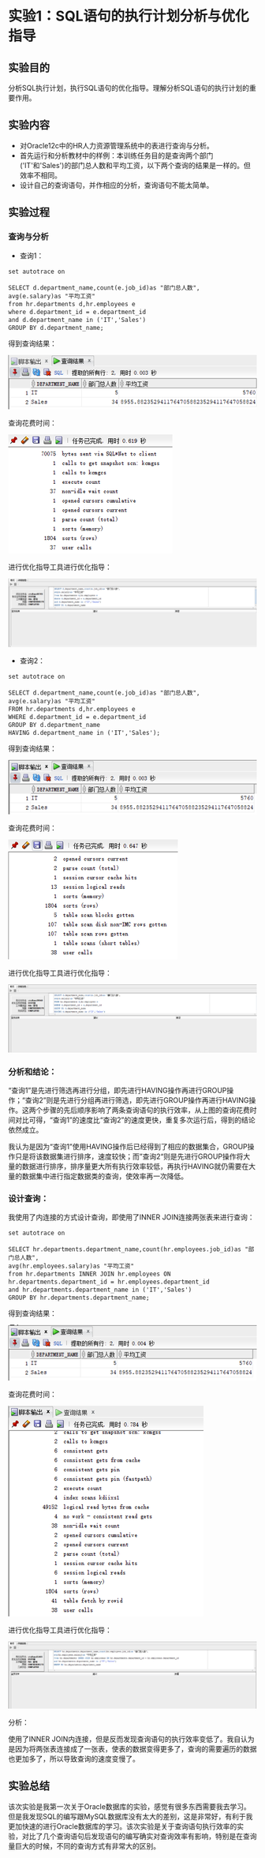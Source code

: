 # 实验1：SQL语句的执行计划分析与优化指导

## 实验目的
分析SQL执行计划，执行SQL语句的优化指导。理解分析SQL语句的执行计划的重要作用。

## 实验内容
* 对Oracle12c中的HR人力资源管理系统中的表进行查询与分析。
* 首先运行和分析教材中的样例：本训练任务目的是查询两个部门('IT'和'Sales')的部门总人数和平均工资，以下两个查询的结果是一样的。但效率不相同。
* 设计自己的查询语句，并作相应的分析，查询语句不能太简单。

## 实验过程

### 查询与分析
* 查询1：
```
set autotrace on

SELECT d.department_name,count(e.job_id)as "部门总人数",
avg(e.salary)as "平均工资"
from hr.departments d,hr.employees e
where d.department_id = e.department_id
and d.department_name in ('IT','Sales')
GROUP BY d.department_name;
```

得到查询结果：

![Image text](../test1/img/0101.png)

查询花费时间：

![Image text](../test1/img/0102.png)

进行优化指导工具进行优化指导：

![Image text](../test1/img/0103.png)

* 查询2：
```
set autotrace on

SELECT d.department_name,count(e.job_id)as "部门总人数",
avg(e.salary)as "平均工资"
FROM hr.departments d,hr.employees e
WHERE d.department_id = e.department_id
GROUP BY d.department_name
HAVING d.department_name in ('IT','Sales');
```
得到查询结果：

![Image text](../test1/img/0201.png)

查询花费时间：

![Image text](../test1/img/0202.png)

进行优化指导工具进行优化指导：

![Image text](../test1/img/0203.png)

### 分析和结论：
“查询1”是先进行筛选再进行分组，即先进行HAVING操作再进行GROUP操作；“查询2”则是先进行分组再进行筛选，即先进行GROUP操作再进行HAVING操作。这两个步骤的先后顺序影响了两条查询语句的执行效率，从上图的查询花费时间对比可得，“查询1”的速度比“查询2”的速度更快，重复多次运行后，得到的结论依然成立。

我认为是因为“查询1”使用HAVING操作后已经得到了相应的数据集合，GROUP操作只是将该数据集进行排序，速度较快；而”查询2“则是先进行GROUP操作将大量的数据进行排序，排序量更大所有执行效率较低，再执行HAVING就仍需要在大量的数据集中进行指定数据类的查询，使效率再一次降低。

### 设计查询：
我使用了内连接的方式设计查询，即使用了INNER JOIN连接两张表来进行查询：
```
set autotrace on

SELECT hr.departments.department_name,count(hr.employees.job_id)as "部门总人数",
avg(hr.employees.salary)as "平均工资"
from hr.departments INNER JOIN hr.employees ON hr.departments.department_id = hr.employees.department_id
and hr.departments.department_name in ('IT','Sales')
GROUP BY hr.departments.department_name;
```
得到查询结果：

![Image text](../test1/img/0301.png)

查询花费时间：

![Image text](../test1/img/0302.png)

进行优化指导工具进行优化指导：

![Image text](../test1/img/0303.png)

分析：

使用了INNER JOIN内连接，但是反而发现查询语句的执行效率变低了。我自认为是因为将两张表连接成了一张表，使表的数据变得更多了，查询的需要遍历的数据也更加多了，所以导致查询的速度变慢了。

## 实验总结
该次实验是我第一次关于Oracle数据库的实验，感觉有很多东西需要我去学习。但是我发现SQL的编写跟MySQL数据库没有太大的差别，这是非常好，有利于我更加快速的进行Oracle数据库的学习。该次实验是关于查询语句执行效率的实验，对比了几个查询语句后发现语句的编写确实对查询效率有影响，特别是在查询量巨大的时候，不同的查询方式有非常大的区别。